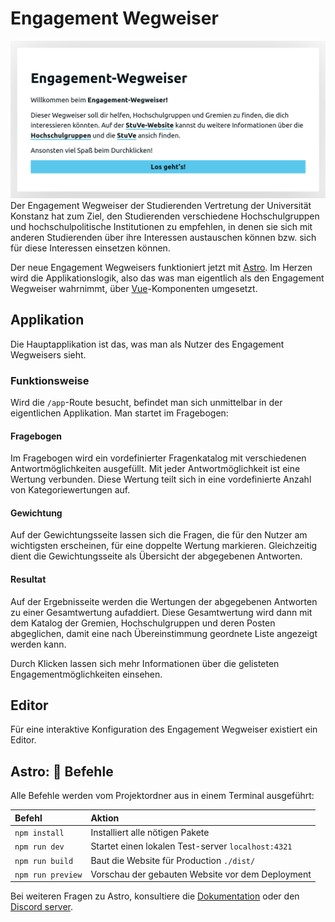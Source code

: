 # Engagement Wegweiser
![Engagement Wegweiser Screenshot](doc/Engagement%20Wegweiser.png)
Der Engagement Wegweiser der Studierenden Vertretung der Universität Konstanz hat zum Ziel, den Studierenden verschiedene Hochschulgruppen und hochschulpolitische Institutionen zu empfehlen, in denen sie sich mit anderen Studierenden über ihre Interessen austauschen können bzw. sich für diese Interessen einsetzen können.

Der neue Engagement Wegweisers funktioniert jetzt mit [Astro](https://astro.build). Im Herzen wird die Applikationslogik, also das was man eigentlich als den Engagement Wegweiser wahrnimmt, über [Vue](https://vuejs.org)-Komponenten umgesetzt.

## Applikation
Die Hauptapplikation ist das, was man als Nutzer des Engagement Wegweisers sieht.

### Funktionsweise
Wird die `/app`-Route besucht, befindet man sich unmittelbar in der eigentlichen Applikation. Man startet im Fragebogen:

#### Fragebogen
Im Fragebogen wird ein vordefinierter Fragenkatalog mit verschiedenen Antwortmöglichkeiten ausgefüllt. Mit jeder Antwortmöglichkeit ist eine Wertung verbunden. Diese Wertung teilt sich in eine vordefinierte Anzahl von Kategoriewertungen auf.

#### Gewichtung
Auf der Gewichtungsseite lassen sich die Fragen, die für den Nutzer am wichtigsten erscheinen, für eine doppelte Wertung markieren. Gleichzeitig dient die Gewichtungsseite als Übersicht der abgegebenen Antworten.

#### Resultat
Auf der Ergebnisseite werden die Wertungen der abgegebenen Antworten zu einer Gesamtwertung aufaddiert. Diese Gesamtwertung wird dann mit dem Katalog der Gremien, Hochschulgruppen und deren Posten abgeglichen, damit eine nach Übereinstimmung geordnete Liste angezeigt werden kann.

Durch Klicken lassen sich mehr Informationen über die gelisteten Engagementmöglichkeiten einsehen.

## Editor
Für eine interaktive Konfiguration des Engagement Wegweiser existiert ein Editor.

## Astro: 🧞 Befehle

Alle Befehle werden vom Projektordner aus in einem Terminal ausgeführt:

| Befehl                    | Aktion                                             |
| :------------------------ | :------------------------------------------------- |
| `npm install`             | Installiert alle nötigen Pakete                    |
| `npm run dev`             | Startet einen lokalen Test-server `localhost:4321` |
| `npm run build`           | Baut die Website für Production `./dist/`          |
| `npm run preview`         | Vorschau der gebauten Website vor dem Deployment   |

Bei weiteren Fragen zu Astro, konsultiere die [Dokumentation](https://docs.astro.build) oder den [Discord server](https://astro.build/chat).
